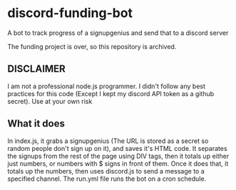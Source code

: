 # discord-funding-bot
A bot to track progress of a signupgenius and send that to a discord server

The funding project is over, so this repository is archived.

## DISCLAIMER
I am not a professional node.js programmer. I didn't follow any best practices for this code (Except I kept my discord API token as a github secret). Use at your own risk

## What it does
In index.js, it grabs a signupgenius (The URL is stored as a secret so random people don't sign up on it), and saves it's HTML code. It separates the signups from the rest of the page using DIV tags, then it totals up either just numbers, or numbers with $ signs in front of them. Once it does that, it totals up the numbers, then uses discord.js to send a message to a specified channel.
The run.yml file runs the bot on a cron schedule.

